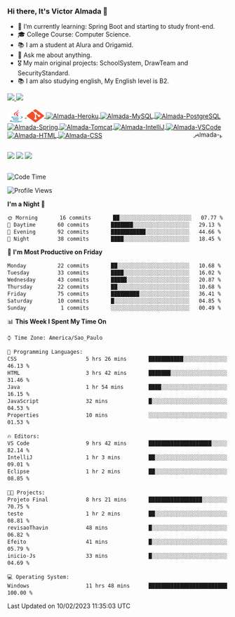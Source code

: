 ### Hi there, It's Victor Almada 👋


- 🌱 I’m currently learning: Spring Boot and starting to study front-end.
- 🎓 College Course: Computer Science.
- 📚  I am a student at Alura and Origamid.
- 💬 Ask me about anything.
- 🎖 My main original projects: SchoolSystem, DrawTeam and SecurityStandard.
- 📚 I am also studying english, My English level is B2.
 
<div>
<a href="https://github.com/Almadavic">
<img height="180em" src="https://github-readme-stats.vercel.app/api?username=Almadavic&showw_icons=true&theme=dark&include_all_commits=true&count_private=true">
<img height="180em" src="https://github-readme-stats.vercel.app/api/top-langs/?username=Almadavic&layout=compact&langs_count=16&theme=dracula">
</div>

<div style="display: inline_block"><br>
  <img align="center" alt="Almada-Java" height="30" width="40" src="https://raw.githubusercontent.com/devicons/devicon/master/icons/java/java-original.svg">
  <img align="center" alt="Almada-Git" height="30" width="40" src="https://raw.githubusercontent.com/devicons/devicon/master/icons/git/git-original.svg">
  <img align="center" alt="Almada-Heroku" height="30" width="40" src="https://cdn.jsdelivr.net/gh/devicons/devicon/icons/heroku/heroku-plain-wordmark.svg" />             
  <img align="center" alt="Almada-MySQL" height="30" width="40" src="https://cdn.jsdelivr.net/gh/devicons/devicon/icons/mysql/mysql-original-wordmark.svg" />
  <img align="center" alt="Almada-PostgreSQL" height="30" width="40" src="https://cdn.jsdelivr.net/gh/devicons/devicon/icons/postgresql/postgresql-plain-wordmark.svg" />
  <img align="center" alt="Almada-Spring" height="30" width="40" src="https://cdn.jsdelivr.net/gh/devicons/devicon/icons/spring/spring-original-wordmark.svg" />
  <img align="center" alt="Almada-Tomcat" height="30" width="40" src="https://cdn.jsdelivr.net/gh/devicons/devicon/icons/tomcat/tomcat-original-wordmark.svg" />
   <img align="center" alt="Almada-IntelliJ" height="30" width="40" src="https://cdn.jsdelivr.net/gh/devicons/devicon/icons/intellij/intellij-original.svg" />
   <img align="center" alt="Almada-VSCode" height="30" width="40" src="https://cdn.jsdelivr.net/gh/devicons/devicon/icons/vscode/vscode-original.svg" />
   <img align="center" alt="Almada-HTML" height="30" width="40" src="https://cdn.jsdelivr.net/gh/devicons/devicon/icons/html5/html5-original.svg" />
   <img align="center" alt="Almada-CSS" height="30" width="40" src="https://cdn.jsdelivr.net/gh/devicons/devicon/icons/css3/css3-original.svg" />
  <img align="right" alt="Almada-pic" height="150" style="border-radius:50px;" src="https://user-images.githubusercontent.com/85299065/185514627-94fcf387-edc6-4c24-88f1-b4873ccd49e9.png">
</div>
  
  ##
 
<div> 
  <a href="https://www.youtube.com/channel/UCUrcUNA90M_ZqLEcQxd3UNA" target="_blank"><img src="https://img.shields.io/badge/YouTube-FF0000?style=for-the-badge&logo=youtube&logoColor=white" target="_blank"></a>
 <a href = "mailto:almadavic@live.com"><img src="https://img.shields.io/badge/-Gmail-%23333?style=for-the-badge&logo=gmail&logoColor=white" target="_blank"></a>
  <a href="https://www.linkedin.com/in/victoralmada/" target="_blank"><img src="https://img.shields.io/badge/-LinkedIn-%230077B5?style=for-the-badge&logo=linkedin&logoColor=white" target="_blank"></a> 
</div>

##

<!--START_SECTION:waka-->
![Code Time](http://img.shields.io/badge/Code%20Time-199%20hrs%2059%20mins-blue)

![Profile Views](http://img.shields.io/badge/Profile%20Views-3-blue)

**I'm a Night 🦉** 

```text
🌞 Morning       16 commits       ██░░░░░░░░░░░░░░░░░░░░░░░   07.77 % 
🌆 Daytime       60 commits       ███████░░░░░░░░░░░░░░░░░░   29.13 % 
🌃 Evening       92 commits       ███████████░░░░░░░░░░░░░░   44.66 % 
🌙 Night         38 commits       ████░░░░░░░░░░░░░░░░░░░░░   18.45 % 

```
📅 **I'm Most Productive on Friday** 

```text
Monday          22 commits       ██░░░░░░░░░░░░░░░░░░░░░░░   10.68 % 
Tuesday         33 commits       ████░░░░░░░░░░░░░░░░░░░░░   16.02 % 
Wednesday       43 commits       █████░░░░░░░░░░░░░░░░░░░░   20.87 % 
Thursday        22 commits       ██░░░░░░░░░░░░░░░░░░░░░░░   10.68 % 
Friday          75 commits       █████████░░░░░░░░░░░░░░░░   36.41 % 
Saturday        10 commits       █░░░░░░░░░░░░░░░░░░░░░░░░   04.85 % 
Sunday           1 commits       ░░░░░░░░░░░░░░░░░░░░░░░░░   00.49 % 

```


📊 **This Week I Spent My Time On** 

```text
⌚︎ Time Zone: America/Sao_Paulo

💬 Programming Languages: 
CSS                      5 hrs 26 mins       ███████████░░░░░░░░░░░░░░   46.13 % 
HTML                     3 hrs 42 mins       ███████░░░░░░░░░░░░░░░░░░   31.46 % 
Java                     1 hr 54 mins        ████░░░░░░░░░░░░░░░░░░░░░   16.15 % 
JavaScript               32 mins             █░░░░░░░░░░░░░░░░░░░░░░░░   04.53 % 
Properties               10 mins             ░░░░░░░░░░░░░░░░░░░░░░░░░   01.53 % 

🔥 Editors: 
VS Code                  9 hrs 42 mins       ████████████████████░░░░░   82.14 % 
IntelliJ                 1 hr 3 mins         ██░░░░░░░░░░░░░░░░░░░░░░░   09.01 % 
Eclipse                  1 hr 2 mins         ██░░░░░░░░░░░░░░░░░░░░░░░   08.85 % 

🐱‍💻 Projects: 
Projeto Final            8 hrs 21 mins       █████████████████░░░░░░░░   70.75 % 
teste                    1 hr 2 mins         ██░░░░░░░░░░░░░░░░░░░░░░░   08.81 % 
revisaoThavin            48 mins             █░░░░░░░░░░░░░░░░░░░░░░░░   06.82 % 
Efeito                   41 mins             █░░░░░░░░░░░░░░░░░░░░░░░░   05.79 % 
inicio-Js                33 mins             █░░░░░░░░░░░░░░░░░░░░░░░░   04.69 % 

💻 Operating System: 
Windows                  11 hrs 48 mins      █████████████████████████   100.00 % 

```


 Last Updated on 10/02/2023 11:35:03 UTC
<!--END_SECTION:waka-->
